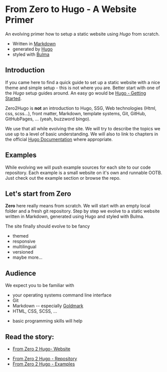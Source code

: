 # From Zero to Hugo - A Website Primer

An evolving primer how to setup a static website using _Hugo_ from scratch.

-  Written in
   [Markdown](https://en.wikipedia.org/wiki/Markdown "Wikipedia Article on Markdown")
-  generated by
   [Hugo](https://www.gohugo.io/ "The world’s fastest framework for building websites")
-  styled with
   [Bulma](https://bulma.io/ "The modern CSS framework that just works")

## Introduction

If you came here to find a quick guide to set up a static website with a nice
theme and simple setup - this is not where you are. Better start with one of the
_Hugo_ setup guides around. An easy go would be
[Hugo - Getting Started](https://gohugo.io/getting-started/).

Zero2Hugo is **not** an introduction to Hugo, SSG, Web technologies (Html, css,
scss...), front matter, Markdown, template systems, Git, GitHub, GitHubPages,
... (yeah, buzzword bingo).

We use that all while evolving the site. We will try to describe the topics we
use up to a level of basic understanding. We will also to link to chapters in
the official [Hugo Documentation](https://gohugo.io/documentation/) where
appropriate.

## Examples

While evolving we will push example sources for each site to our code
repository. Each example is a small website on it's own and runnable OOTB. Just
check out the example section or browse the repo.

## Let's start from Zero

**Zero** here really means from scratch. We will start with an empty local
folder and a fresh git repository. Step by step we evolve to a static website
written in Markdown, generated using Hugo and styled with Bulma.

The site finally should evolve to be fancy

-  themed
-  responsive
-  multilingual
-  versioned
-  maybe more...

## Audience

We expect you to be familiar with

-  your operating systems command line interface
-  Git
-  Markdown -- especially
   [Goldmark](https://gohugo.io/getting-started/configuration-markup/#goldmark)
-  HTML, CSS, SCSS, ...
<!---->
-  basic programming skills will help

## Read the story:

-  [From Zero 2 Hugo- Website](https://irkode.github.io/zero2hugo/)
<!-- -->
-  [From Zero 2 Hugo - Repository](https://github.com/irkode/zero2hugo)
-  [From Zero 2 Hugo - Examples ](https://github.com/irkode/zero2hugo/tree/examples)

